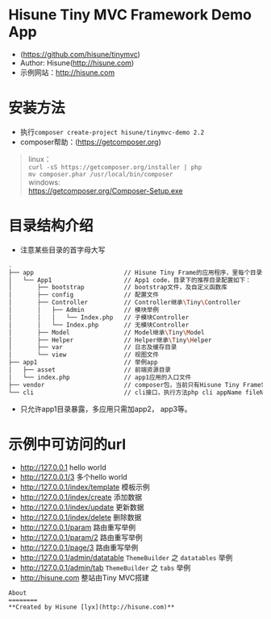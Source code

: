 Hisune Tiny MVC Framework Demo App
=========
* (https://github.com/hisune/tinymvc)
* Author: Hisune(http://hisune.com)
* 示例网站：http://hisune.com

安装方法
=========
* 执行`composer create-project hisune/tinymvc-demo 2.2`
* composer帮助：(https://getcomposer.org)  
> linux：  
> `curl -sS https://getcomposer.org/installer | php`  
> `mv composer.phar /usr/local/bin/composer`  
> windows:  
> https://getcomposer.org/Composer-Setup.exe

目录结构介绍
========
* 注意某些目录的首字母大写
```sh
.
├── app                         // Hisune Tiny Frame的应用程序，里每个目录代表一个应用程序
│   └── App1                    // App1 code，目录下的推荐目录配置如下：
│       ├── bootstrap           // bootstrap文件，及自定义函数库
│       ├── config              // 配置文件
│       ├── Controller          // Controller继承\Tiny\Controller
│       │   ├── Admin           // 模块举例
│       │   │   └── Index.php   // 子模块Controller
│       │   └── Index.php       // 无模块Controller
│       ├── Model               // Model继承\Tiny\Model
│       ├── Helper              // Helper继承\Tiny\Helper
│       ├── var                 // 日志及缓存目录
│       └── view                // 视图文件
├── app1                        // 举例app
│   ├── asset                   // 前端资源目录
│   └── index.php               // app1应用的入口文件
├── vendor                      // composer包，当前只有Hisune Tiny Frame包
└── cli                         // cli接口，执行方法php cli appName fileName
```
* 只允许app1目录暴露，多应用只需加app2， app3等。

示例中可访问的url
========
* http://127.0.0.1  hello world
* http://127.0.0.1/3  多个hello world
* http://127.0.0.1/index/template  模板示例
* http://127.0.0.1/index/create  添加数据
* http://127.0.0.1/index/update  更新数据
* http://127.0.0.1/index/delete  删除数据
* http://127.0.0.1/param  路由重写举例
* http://127.0.0.1/param/2  路由重写举例
* http://127.0.0.1/page/3  路由重写举例
* http://127.0.0.1/admin/datatable  `ThemeBuilder` 之 `datatables` 举例
* http://127.0.0.1/admin/tab  `ThemeBuilder` 之 `tabs` 举例
* http://hisune.com 整站由Tiny MVC搭建
```
About
========
**Created by Hisune [lyx](http://hisune.com)**